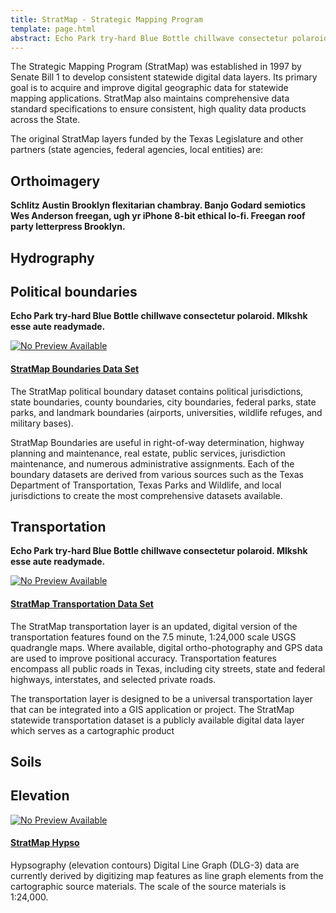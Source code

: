 ```yaml
---
title: StratMap - Strategic Mapping Program
template: page.html
abstract: Echo Park try-hard Blue Bottle chillwave consectetur polaroid. Mlkshk esse aute readymade.
---
```


The Strategic Mapping Program (StratMap) was established in 1997 by Senate Bill 1 to develop consistent statewide digital data layers.  Its primary goal is to acquire and improve digital geographic data for statewide mapping applications.  StratMap also maintains comprehensive data standard specifications to ensure consistent, high quality data products across the State.

The original StratMap layers funded by the Texas Legislature and other partners (state agencies, federal agencies, local entities) are:

## Orthoimagery
**Schlitz Austin Brooklyn flexitarian chambray. Banjo Godard semiotics Wes Anderson freegan, ugh yr iPhone 8-bit ethical lo-fi. Freegan roof party letterpress Brooklyn.**
## Hydrography
## Political boundaries
**Echo Park try-hard Blue Bottle chillwave consectetur polaroid. Mlkshk esse aute readymade.**
<div class="bs-callout bs-info media">
<a class="pull-left" href="data-catalog/boundary/stratmap-boundaries">
<img class="img-responsive" src="holder.js/100x100" alt="No Preview Available"></a>
<div class="media-body">
<h4 class="media-heading">
<a href="data-catalog/boundary/stratmap-boundaries">StratMap Boundaries Data Set</a>
</h4>
<p>
The StratMap political boundary dataset contains political jurisdictions, state boundaries, county boundaries, city boundaries, federal parks, state parks, and landmark boundaries (airports, universities, wildlife refuges, and military bases).</p>

<p>StratMap Boundaries are useful in right-of-way determination, highway planning and maintenance, real estate, public services, jurisdiction maintenance, and numerous administrative assignments. Each of the boundary datasets are derived from various sources such as the Texas Department of Transportation, Texas Parks and Wildlife, and local jurisdictions to create the most comprehensive datasets available.
</p>
</div>     
</div>

## Transportation
**Echo Park try-hard Blue Bottle chillwave consectetur polaroid. Mlkshk esse aute readymade.**
<div class="bs-callout bs-info media">
<a class="pull-left" href="data-catalog/boundary/stratmap-boundaries">
<img class="img-responsive" src="holder.js/100x100" alt="No Preview Available"></a>
<div class="media-body">
<h4 class="media-heading">
<a href="data-catalog/transportation/stratmap-transportation">StratMap Transportation Data Set</a>
</h4>
<p>
The StratMap transportation layer is an updated, digital version of the transportation features found on the 7.5 minute, 1:24,000 scale USGS quadrangle maps. Where available, digital ortho-photography and GPS data are used to improve positional accuracy. Transportation features encompass all public roads in Texas, including city streets, state and federal highways, interstates, and selected private roads.</p>
<p>The transportation layer is designed to be a universal transportation layer that can be integrated into a GIS application or project. The StratMap statewide transportation dataset is a publicly available digital data layer which serves as a cartographic product </p>
</div> 
</div>

## Soils
## Elevation
<div class="bs-callout bs-info media">
<a class="pull-left" href="data-catalog/boundary/stratmap-boundaries">
<img class="img-responsive" src="holder.js/100x100" alt="No Preview Available"></a>
<div class="media-body">
<h4 class="media-heading">
<a href="data-catalog/elevation/stratmap-hypso">StratMap Hypso</a></h4>
<p>
Hypsography (elevation contours) Digital Line Graph (DLG-3) data are currently derived by digitizing map features as line graph elements from the cartographic source materials.  The scale of the source materials is 1:24,000.
</p>
</div>
</div>
